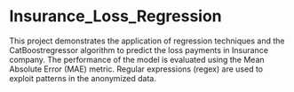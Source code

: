 # Insurance_Loss_Regression
This project demonstrates the application of regression techniques and the CatBoostregressor algorithm to predict the loss payments in Insurance company. The performance of the model is evaluated using the Mean Absolute Error (MAE) metric.  Regular expressions (regex) are used to exploit patterns in the anonymized data.
